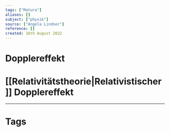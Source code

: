 ```yaml
---
tags: ["Matura"]
aliases: []
subject: ["physik"]
source: ["Angela Lindner"]
reference: []
created: 16th August 2022
---
```


# Dopplereffekt

# [[Relativitätstheorie|Relativistischer]] Dopplereffekt



---
# Tags
